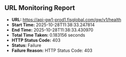 ## URL Monitoring Report

- **URL:** https://api-gw1-prod1.fisglobal.com/gw/v1/health
- **Start Time:** 2025-10-28T11:38:33.247814
- **End Time:** 2025-10-28T11:38:33.430970
- **Total Time Taken:** 0.183156 seconds
- **HTTP Status Code:** 403
- **Status:** Failure
- **Failure Reason:** HTTP Status Code: 403
